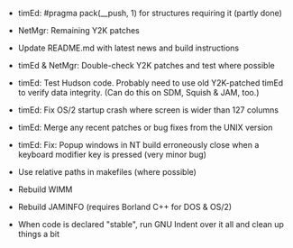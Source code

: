 - timEd: #pragma pack(__push, 1) for structures requiring it
  (partly done)

- NetMgr: Remaining Y2K patches

- Update README.md with latest news and build instructions

- timEd & NetMgr: Double-check Y2K patches and test where possible

- timEd: Test Hudson code. Probably need to use old Y2K-patched timEd to
  verify data integrity. (Can do this on SDM, Squish & JAM, too.)

- timEd: Fix OS/2 startup crash where screen is wider than 127 columns

- timEd: Merge any recent patches or bug fixes from the UNIX version

- timEd: Fix: Popup windows in NT build erroneously close when a keyboard
  modifier key is pressed (very minor bug)

- Use relative paths in makefiles (where possible)

- Rebuild WIMM

- Rebuild JAMINFO (requires Borland C++ for DOS & OS/2)

- When code is declared "stable", run GNU Indent over it all and clean up
  things a bit

